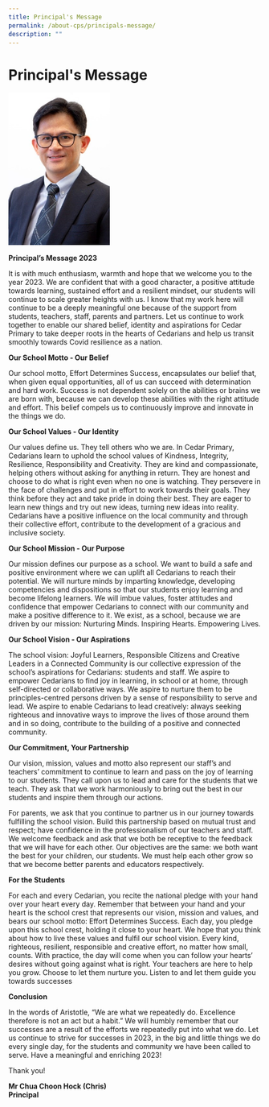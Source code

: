 ```yaml
---
title: Principal's Message
permalink: /about-cps/principals-message/
description: ""
---
```

# **Principal's Message**

<img src="/images/Mr%20Chua%20Choon%20Hock%20(Chris).jpg" 
     style="width:40%">
		 
		 
**Principal’s Message 2023**

It is with much enthusiasm, warmth and hope that we welcome you to the year 2023. We are confident that with a good character, a positive attitude towards learning, sustained effort and a resilient mindset, our students will continue to scale greater heights with us. I know that my work here will continue to be a deeply meaningful one because of the support from students, teachers, staff, parents and partners. Let us continue to work together to enable our shared belief, identity and aspirations for Cedar Primary to take deeper roots in the hearts of Cedarians and help us transit smoothly towards Covid resilience as a nation.


**Our School Motto - Our Belief**

Our school motto, Effort Determines Success, encapsulates our belief that, when given equal opportunities, all of us can succeed with determination and hard work. Success is not dependent solely on the abilities or brains we are born with, because we can develop these abilities with the right attitude and effort. This belief compels us to continuously improve and innovate in the things we do.

**Our School Values - Our Identity**

Our values define us. They tell others who we are. In Cedar Primary, Cedarians learn to uphold the school values of Kindness, Integrity, Resilience, Responsibility and Creativity. They are kind and compassionate, helping others without asking for anything in return. They are honest and choose to do what is right even when no one is watching. They persevere in the face of challenges and put in effort to work towards their goals. They think before they act and take pride in doing their best. They are eager to learn new things and try out new ideas, turning new ideas into reality. Cedarians have a positive influence on the local community and through their collective effort, contribute to the development of a gracious and inclusive society.


**Our School Mission - Our Purpose**

Our mission defines our purpose as a school. We want to build a safe and positive environment where we can uplift all Cedarians to reach their potential. We will nurture minds by imparting knowledge, developing competencies and dispositions so that our students enjoy learning and become lifelong learners. We will imbue values, foster attitudes and confidence that empower Cedarians to connect with our community and make a positive difference to it. We exist, as a school, because we are driven by our mission: Nurturing Minds. Inspiring Hearts. Empowering Lives.

**Our School Vision - Our Aspirations**

The school vision: Joyful Learners, Responsible Citizens and Creative Leaders in a Connected Community is our collective expression of the school’s aspirations for Cedarians: students and staff. We aspire to empower Cedarians to find joy in learning, in school or at home, through self-directed or collaborative ways. We aspire to nurture them to be principles-centred persons driven by a sense of responsibility to serve and lead. We aspire to enable Cedarians to lead creatively: always seeking righteous and innovative ways to improve the lives of those around them and in so doing, contribute to the building of a positive and connected community.


**Our Commitment, Your Partnership**

Our vision, mission, values and motto also represent our staff’s and teachers’ commitment to continue to learn and pass on the joy of learning to our students. They call upon us to lead and care for the students that we teach. They ask that we work harmoniously to bring out the best in our students and inspire them through our actions.

For parents, we ask that you continue to partner us in our journey towards fulfilling the school vision. Build this partnership based on mutual trust and respect; have confidence in the professionalism of our teachers and staff. We welcome feedback and ask that we both be receptive to the feedback that we will have for each other. Our objectives are the same: we both want the best for your children, our students. We must help each other grow so that we become better parents and educators respectively.
  

**For the Students**

For each and every Cedarian, you recite the national pledge with your hand over your heart every day. Remember that between your hand and your heart is the school crest that represents our vision, mission and values, and bears our school motto: Effort Determines Success. Each day, you pledge upon this school crest, holding it close to your heart. We hope that you think about how to live these values and fulfil our school vision. Every kind, righteous, resilient, responsible and creative effort, no matter how small, counts. With practice, the day will come when you can follow your hearts’ desires without going against what is right. Your teachers are here to help you grow. Choose to let them nurture you. Listen to and let them guide you towards successes

**Conclusion**

In the words of Aristotle, “We are what we repeatedly do. Excellence therefore is not an act but a habit.” We will humbly remember that our successes are a result of the efforts we repeatedly put into what we do. Let us continue to strive for successes in 2023, in the big and little things we do every single day, for the students and community we have been called to serve. Have a meaningful and enriching 2023!

Thank you!

**Mr Chua Choon Hock (Chris)**   
**Principal**